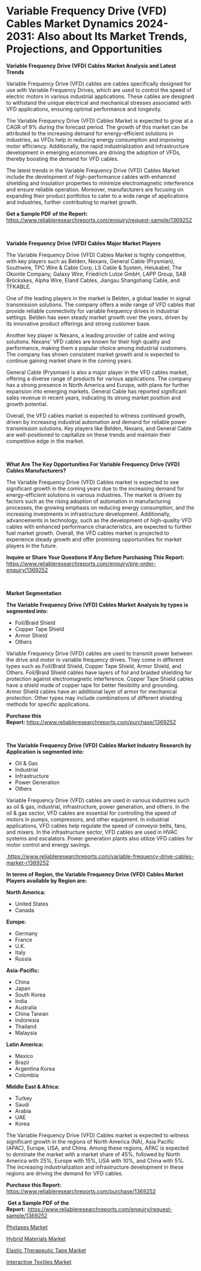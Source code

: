 <p><h1>Variable Frequency Drive (VFD) Cables Market Dynamics 2024-2031: Also about Its Market Trends, Projections, and Opportunities</h1></p><p><strong>Variable Frequency Drive (VFD) Cables Market Analysis and Latest Trends</strong></p>
<p><p>Variable Frequency Drive (VFD) cables are cables specifically designed for use with Variable Frequency Drives, which are used to control the speed of electric motors in various industrial applications. These cables are designed to withstand the unique electrical and mechanical stresses associated with VFD applications, ensuring optimal performance and longevity.</p><p>The Variable Frequency Drive (VFD) Cables Market is expected to grow at a CAGR of 9% during the forecast period. The growth of this market can be attributed to the increasing demand for energy-efficient solutions in industries, as VFDs help in reducing energy consumption and improving motor efficiency. Additionally, the rapid industrialization and infrastructure development in emerging economies are driving the adoption of VFDs, thereby boosting the demand for VFD cables.</p><p>The latest trends in the Variable Frequency Drive (VFD) Cables Market include the development of high-performance cables with enhanced shielding and insulation properties to minimize electromagnetic interference and ensure reliable operation. Moreover, manufacturers are focusing on expanding their product portfolios to cater to a wide range of applications and industries, further contributing to market growth.</p></p>
<p><strong>Get a Sample PDF of the Report:&nbsp;</strong> <a href="https://www.reliableresearchreports.com/enquiry/request-sample/1369252">https://www.reliableresearchreports.com/enquiry/request-sample/1369252</a></p>
<p>&nbsp;</p>
<p><strong>Variable Frequency Drive (VFD) Cables Major Market Players</strong></p>
<p><p>The Variable Frequency Drive (VFD) Cables Market is highly competitive, with key players such as Belden, Nexans, General Cable (Prysmian), Southwire, TPC Wire & Cable Corp, LS Cable & System, Helukabel, The Okonite Company, Galaxy Wire, Friedrich Lutze GmbH, LAPP Group, SAB Bröckskes, Alpha Wire, Eland Cables, Jiangsu Shangshang Cable, and TFKABLE.</p><p>One of the leading players in the market is Belden, a global leader in signal transmission solutions. The company offers a wide range of VFD cables that provide reliable connectivity for variable frequency drives in industrial settings. Belden has seen steady market growth over the years, driven by its innovative product offerings and strong customer base.</p><p>Another key player is Nexans, a leading provider of cable and wiring solutions. Nexans' VFD cables are known for their high quality and performance, making them a popular choice among industrial customers. The company has shown consistent market growth and is expected to continue gaining market share in the coming years.</p><p>General Cable (Prysmian) is also a major player in the VFD cables market, offering a diverse range of products for various applications. The company has a strong presence in North America and Europe, with plans for further expansion into emerging markets. General Cable has reported significant sales revenue in recent years, indicating its strong market position and growth potential.</p><p>Overall, the VFD cables market is expected to witness continued growth, driven by increasing industrial automation and demand for reliable power transmission solutions. Key players like Belden, Nexans, and General Cable are well-positioned to capitalize on these trends and maintain their competitive edge in the market.</p></p>
<p>&nbsp;</p>
<p><strong>What Are The Key Opportunities For Variable Frequency Drive (VFD) Cables Manufacturers?</strong></p>
<p><p>The Variable Frequency Drive (VFD) Cables market is expected to see significant growth in the coming years due to the increasing demand for energy-efficient solutions in various industries. The market is driven by factors such as the rising adoption of automation in manufacturing processes, the growing emphasis on reducing energy consumption, and the increasing investments in infrastructure development. Additionally, advancements in technology, such as the development of high-quality VFD cables with enhanced performance characteristics, are expected to further fuel market growth. Overall, the VFD cables market is projected to experience steady growth and offer promising opportunities for market players in the future.</p></p>
<p><strong>Inquire or Share Your Questions If Any Before Purchasing This Report:</strong> <a href="https://www.reliableresearchreports.com/enquiry/pre-order-enquiry/1369252">https://www.reliableresearchreports.com/enquiry/pre-order-enquiry/1369252</a></p>
<p>&nbsp;</p>
<p><strong>Market Segmentation</strong></p>
<p><strong>The Variable Frequency Drive (VFD) Cables Market Analysis by types is segmented into:</strong></p>
<p><ul><li>Foil/Braid Shield</li><li>Copper Tape Shield</li><li>Armor Shield</li><li>Others</li></ul></p>
<p><p>Variable Frequency Drive (VFD) cables are used to transmit power between the drive and motor in variable frequency drives. They come in different types such as Foil/Braid Shield, Copper Tape Shield, Armor Shield, and Others. Foil/Braid Shield cables have layers of foil and braided shielding for protection against electromagnetic interference. Copper Tape Shield cables have a shield made of copper tape for better flexibility and grounding. Armor Shield cables have an additional layer of armor for mechanical protection. Other types may include combinations of different shielding methods for specific applications.</p></p>
<p><strong>Purchase this Report:&nbsp;</strong><a href="https://www.reliableresearchreports.com/purchase/1369252">https://www.reliableresearchreports.com/purchase/1369252</a></p>
<p>&nbsp;</p>
<p><strong>The Variable Frequency Drive (VFD) Cables Market Industry Research by Application is segmented into:</strong></p>
<p><ul><li>Oil & Gas</li><li>Industrial</li><li>Infrastructure</li><li>Power Generation</li><li>Others</li></ul></p>
<p><p>Variable Frequency Drive (VFD) cables are used in various industries such as oil & gas, industrial, infrastructure, power generation, and others. In the oil & gas sector, VFD cables are essential for controlling the speed of motors in pumps, compressors, and other equipment. In industrial applications, VFD cables help regulate the speed of conveyor belts, fans, and mixers. In the infrastructure sector, VFD cables are used in HVAC systems and escalators. Power generation plants also utilize VFD cables for motor control and energy savings.</p></p>
<p><a href="https://www.reliableresearchreports.com/variable-frequency-drive-cables-market-r1369252">&nbsp;https://www.reliableresearchreports.com/variable-frequency-drive-cables-market-r1369252</a></p>
<p><strong>In terms of Region, the Variable Frequency Drive (VFD) Cables Market Players available by Region are:</strong></p>
<p>
    <p> <strong> North America: </strong>
        <ul>
            <li>United States</li>
            <li>Canada</li>
        </ul>
        </p> 
    <p> <strong> Europe: </strong>
        <ul>
            <li>Germany</li>
            <li>France</li>
            <li>U.K.</li>
            <li>Italy</li>
            <li>Russia</li>
        </ul>
        </p> 
    <p> <strong> Asia-Pacific: </strong>
        <ul>
            <li>China</li>
            <li>Japan</li>
            <li>South Korea</li>
            <li>India</li>
            <li>Australia</li>
            <li>China Taiwan</li>
            <li>Indonesia</li>
            <li>Thailand</li>
            <li>Malaysia</li>
        </ul>
        </p> 
    <p> <strong> Latin America: </strong>
        <ul>
            <li>Mexico</li>
            <li>Brazil</li>
            <li>Argentina Korea</li>
            <li>Colombia</li>
        </ul>
        </p> 
    <p> <strong> Middle East & Africa: </strong>
        <ul>
            <li>Turkey</li>
            <li>Saudi</li>
            <li>Arabia</li>
            <li>UAE</li>
            <li>Korea</li>
        </ul>
    </p>
    </p>
<p><p>The Variable Frequency Drive (VFD) Cables market is expected to witness significant growth in the regions of North America (NA), Asia Pacific (APAC), Europe, USA, and China. Among these regions, APAC is expected to dominate the market with a market share of 45%, followed by North America with 25%, Europe with 15%, USA with 10%, and China with 5%. The increasing industrialization and infrastructure development in these regions are driving the demand for VFD cables.</p></p>
<p><strong>Purchase this Report: </strong><a href="https://www.reliableresearchreports.com/purchase/1369252">https://www.reliableresearchreports.com/purchase/1369252</a></p>
<p>&nbsp;<strong>Get a Sample PDF of the Report:&nbsp;&nbsp;</strong><a href="https://www.reliableresearchreports.com/enquiry/request-sample/1369252">https://www.reliableresearchreports.com/enquiry/request-sample/1369252</a></p>
<p><strong></strong></p>
<p><p><a href="https://github.com/cecuraprangm/Market-Research-Report-List-3/blob/main/phytases-market.md">Phytases Market</a></p><p><a href="https://www.linkedin.com/pulse/global-hybrid-materials-industry-types-applications-market-players-hoyef?trackingId=6ADO3STUK853FCuSYppczw%3D%3D">Hybrid Materials Market</a></p><p><a href="https://github.com/ChiragRP21/Market-Research-Report-List-5/blob/main/elastic-therapeutic-tape-market.md">Elastic Therapeutic Tape Market</a></p><p><a href="https://www.linkedin.com/pulse/interactive-textiles-market-global-regional-analysis-focus-abflf?trackingId=29oH0pp%2BWvB6%2F%2Fxx0WUxXQ%3D%3D">Interactive Textiles Market</a></p></p>